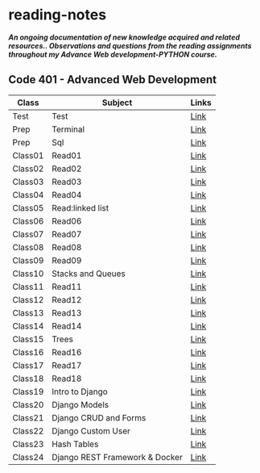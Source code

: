 # reading-notes

***An ongoing documentation of new knowledge acquired and related resources..
Observations and questions from the reading assignments throughout my Advance Web development-PYTHON course.***

## Code 401 - Advanced Web Development

| **Class**    | **Subject**   | **Links**                                                                                   |
|-----------|-----------|-----------------------------------------------------------------------------------------|
| Test |    Test   | [Link](https://github.com/mohammad-alshish)
| Prep |   Terminal    | [Link](https://mohammad-alshish.github.io/reading-notes/Terminal/Terminal)
| Prep |   Sql    | [Link](https://mohammad-alshish.github.io/reading-notes/SQL/SQL)
| Class01 |   Read01    | [Link](https://mohammad-alshish.github.io/reading-notes/Class01/Read01)
| Class02 |   Read02  | [Link](https://mohammad-alshish.github.io/reading-notes/Class02/Read02)
| Class03 |   Read03  | [Link](https://mohammad-alshish.github.io/reading-notes/Class03/Read03)
| Class04 |   Read04  | [Link](https://mohammad-alshish.github.io/reading-notes/Class04/Read04)
| Class05 |   Read:linked list  | [Link](https://mohammad-alshish.github.io/reading-notes/Class05/Read:linkedlist)
| Class06 |   Read06  | [Link](https://mohammad-alshish.github.io/reading-notes/Class06/Readme06)
| Class07 |   Read07  | [Link](https://mohammad-alshish.github.io/reading-notes/Class07/Read07)
| Class08 |   Read08  | [Link](https://mohammad-alshish.github.io/reading-notes/Class08/Read08)
| Class09 |   Read09  | [Link](https://mohammad-alshish.github.io/reading-notes/Class09/Read09)
| Class10 |   Stacks and Queues  | [Link](https://mohammad-alshish.github.io/reading-notes/Class10/Read10)
| Class11 |   Read11 | [Link](https://mohammad-alshish.github.io/reading-notes/Class11/Read11)
| Class12 |   Read12 | [Link](https://mohammad-alshish.github.io/reading-notes/Class12/Read12)
| Class13 |   Read13 | [Link](https://mohammad-alshish.github.io/reading-notes/Class13/Read13)
| Class14 |   Read14 | [Link](https://mohammad-alshish.github.io/reading-notes/Class14/Read14)
| Class15 |   Trees | [Link](https://mohammad-alshish.github.io/reading-notes/Class15/Trees)
| Class16 |   Read16 | [Link](https://mohammad-alshish.github.io/reading-notes/Class16/Read16)
| Class17 |   Read17 | [Link](https://mohammad-alshish.github.io/reading-notes/Class17/Read17)
| Class18 |   Read18 | [Link](https://mohammad-alshish.github.io/reading-notes/Class18/Read18)
| Class19 |   Intro to Django | [Link](https://mohammad-alshish.github.io/reading-notes/Class19/Read19)
|Class20 |   Django Models | [Link](https://mohammad-alshish.github.io/reading-notes/Class20/Read20)
|Class21 |   Django CRUD and Forms | [Link](https://mohammad-alshish.github.io/reading-notes/Class21/Read21)
|Class22 |   Django Custom User | [Link](https://mohammad-alshish.github.io/reading-notes/Class22/Read22)
|Class23 |   Hash Tables | [Link](https://mohammad-alshish.github.io/reading-notes/Class23/Read23)
|Class24 |   Django REST Framework & Docker | [Link](https://mohammad-alshish.github.io/reading-notes/Class24/Read24)